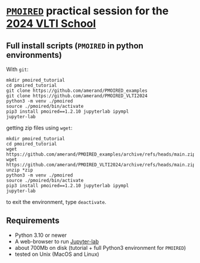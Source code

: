 # [`PMOIRED`](https://github.com/amerand/PMOIRED) practical session for the [2024 VLTI School](https://vltischool2024.sciencesconf.org/)


## Full install scripts (`PMOIRED` in python environments)

With `git`:
```
mkdir pmoired_tutorial
cd pmoired_tutorial
git clone https://github.com/amerand/PMOIRED_examples
git clone https://github.com/amerand/PMOIRED_VLTI2024
python3 -m venv ./pmoired
source ./pmoired/bin/activate
pip3 install pmoired==1.2.10 jupyterlab ipympl
jupyter-lab
```

getting zip files using `wget`:
```
mkdir pmoired_tutorial
cd pmoired_tutorial
wget https://github.com/amerand/PMOIRED_examples/archive/refs/heads/main.zip
wget https://github.com/amerand/PMOIRED_VLTI2024/archive/refs/heads/main.zip
unzip *zip
python3 -m venv ./pmoired
source ./pmoired/bin/activate
pip3 install pmoired==1.2.10 jupyterlab ipympl
jupyter-lab
```

to exit the environment, type `deactivate`.

## Requirements
- Python 3.10 or newer
- A web-browser to run [Jupyter-lab](https://jupyter.org/)
- about 700Mb on disk (tutorial + full Python3 environment for `PMOIRED`)
- tested on Unix (MacOS and Linux)
